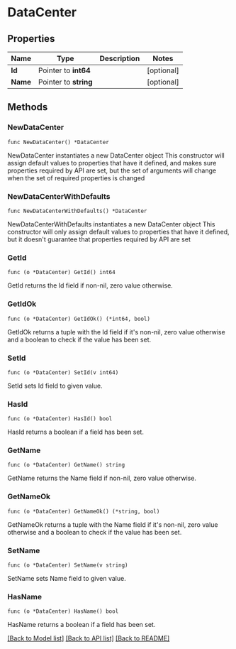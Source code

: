 # DataCenter

## Properties

Name | Type | Description | Notes
------------ | ------------- | ------------- | -------------
**Id** | Pointer to **int64** |  | [optional] 
**Name** | Pointer to **string** |  | [optional] 

## Methods

### NewDataCenter

`func NewDataCenter() *DataCenter`

NewDataCenter instantiates a new DataCenter object
This constructor will assign default values to properties that have it defined,
and makes sure properties required by API are set, but the set of arguments
will change when the set of required properties is changed

### NewDataCenterWithDefaults

`func NewDataCenterWithDefaults() *DataCenter`

NewDataCenterWithDefaults instantiates a new DataCenter object
This constructor will only assign default values to properties that have it defined,
but it doesn't guarantee that properties required by API are set

### GetId

`func (o *DataCenter) GetId() int64`

GetId returns the Id field if non-nil, zero value otherwise.

### GetIdOk

`func (o *DataCenter) GetIdOk() (*int64, bool)`

GetIdOk returns a tuple with the Id field if it's non-nil, zero value otherwise
and a boolean to check if the value has been set.

### SetId

`func (o *DataCenter) SetId(v int64)`

SetId sets Id field to given value.

### HasId

`func (o *DataCenter) HasId() bool`

HasId returns a boolean if a field has been set.

### GetName

`func (o *DataCenter) GetName() string`

GetName returns the Name field if non-nil, zero value otherwise.

### GetNameOk

`func (o *DataCenter) GetNameOk() (*string, bool)`

GetNameOk returns a tuple with the Name field if it's non-nil, zero value otherwise
and a boolean to check if the value has been set.

### SetName

`func (o *DataCenter) SetName(v string)`

SetName sets Name field to given value.

### HasName

`func (o *DataCenter) HasName() bool`

HasName returns a boolean if a field has been set.


[[Back to Model list]](../README.md#documentation-for-models) [[Back to API list]](../README.md#documentation-for-api-endpoints) [[Back to README]](../README.md)


